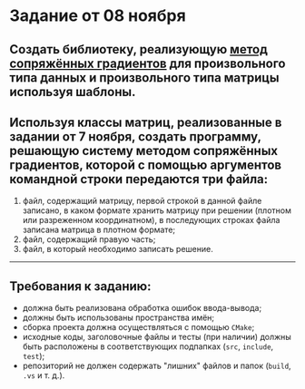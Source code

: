 # Задание от 08 ноября

## Создать библиотеку, реализующую [метод сопряжённых градиентов](https://ru.wikipedia.org/wiki/%D0%9C%D0%B5%D1%82%D0%BE%D0%B4_%D1%81%D0%BE%D0%BF%D1%80%D1%8F%D0%B6%D1%91%D0%BD%D0%BD%D1%8B%D1%85_%D0%B3%D1%80%D0%B0%D0%B4%D0%B8%D0%B5%D0%BD%D1%82%D0%BE%D0%B2_(%D0%B4%D0%BB%D1%8F_%D1%80%D0%B5%D1%88%D0%B5%D0%BD%D0%B8%D1%8F_%D0%A1%D0%9B%D0%90%D0%A3) ) для произвольного типа данных и произвольного типа матрицы используя шаблоны.

## Используя классы матриц, реализованные в задании от 7 ноября, создать программу, решающую систему методом сопряжённых градиентов, которой с помощью аргументов командной строки передаются три файла:
1. файл, содержащий матрицу, первой строкой в данной файле записано, в каком формате хранить матрицу при решении (плотном или разреженном координатном), в последующих строках файла записана матрица в плотном формате;
2. файл, содержащий правую часть;
3. файл, в который необходимо записать решение.

____

## Требования к заданию:
- должна быть реализована обработка ошибок ввода-вывода;
- должны быть использованы пространства имён;
- сборка проекта должна осуществляться с помощью `CMake`;
- исходные коды, заголовочные файлы и тесты (при наличии) должны быть расположены в соответствующих подпапках (`src`, `include`, `test`);
- репозиторий не должен содержать "лишних" файлов и папок (`build`, `.vs` и т. д.).
